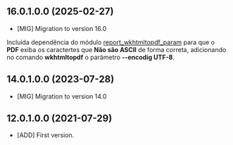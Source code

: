 ## 16.0.1.0.0 (2025-02-27)

- \[MIG\] Migration to version 16.0

Incluída dependência do módulo [report_wkhtmltopdf_param](https://github.com/OCA/reporting-engine/tree/16.0/report_wkhtmltopdf_param) para que o **PDF** exiba os caractertes que **Não são ASCII** de forma correta, adicionando no comando **wkhtmltopdf** o parâmetro **--encodig UTF-8**.

## 14.0.1.0.0 (2023-07-28)

- \[MIG\] Migration to version 14.0

## 12.0.1.0.0 (2021-07-29)

- \[ADD\] First version.
